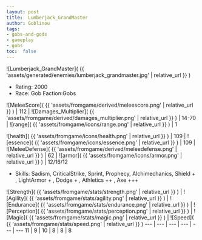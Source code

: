 ```yaml
---
layout: post
title:  Lumberjack_GrandMaster
author: Goblinou
tags:
- gobs-and-gods
- gameplay
- gobs
toc:  false
---
```


![Lumberjack_GrandMaster]( {{ 'assets/generated/enemies/lumberjack_grandmaster.jpg' | relative_url }} )
- Rating: 2000
- Race: Gob  Faction:Gobs

![MeleeScore]( {{ 'assets/fromgame/derived/meleescore.png' | relative_url }} ) | 112 | ![Damages_Multiplier]( {{ 'assets/fromgame/derived/damages_multiplier.png' | relative_url }} ) | 14-70 | ![range]( {{ 'assets/fromgame/icons/range.png' | relative_url }} ) | 1


![health]( {{ 'assets/fromgame/icons/health.png' | relative_url }} ) | 109 | ![essence]( {{ 'assets/fromgame/icons/essence.png' | relative_url }} ) | 109 | ![MeleeDefense]( {{ 'assets/fromgame/derived/meleedefense.png' | relative_url }} ) | 62 | ![armor]( {{ 'assets/fromgame/icons/armor.png' | relative_url }} ) | 12/16/12

* Skills: Sadism, CriticalStrike, Sprint, Prophecy, Alchimechanics, Shield + , LightArmor + , Dodge + , Athletics ++ , Axe +++ 

![Strength]( {{ 'assets/fromgame/stats/strength.png' | relative_url }} ) | ![Agility]( {{ 'assets/fromgame/stats/agility.png' | relative_url }} ) | ![Endurance]( {{ 'assets/fromgame/stats/endurance.png' | relative_url }} ) | ![Perception]( {{ 'assets/fromgame/stats/perception.png' | relative_url }} ) | ![Magic]( {{ 'assets/fromgame/stats/magic.png' | relative_url }} ) | ![Speed]( {{ 'assets/fromgame/stats/speed.png' | relative_url }} )
--- | --- | --- | --- | --- | ---
11 | 9 | 10 | 8 | 8 | 8
